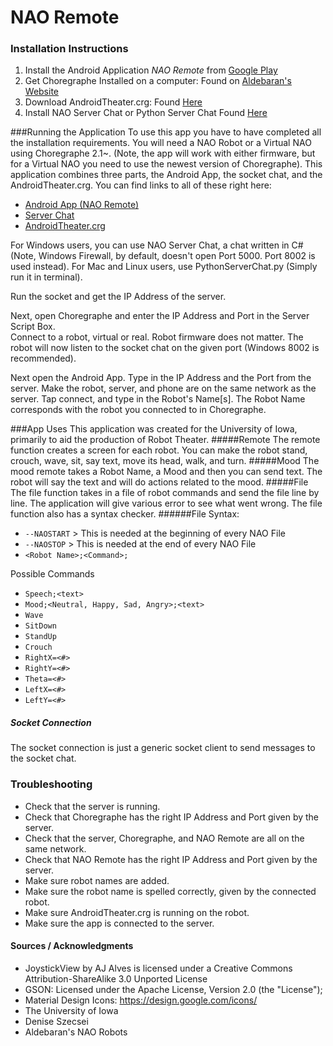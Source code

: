 # NAO Remote

### Installation Instructions
  1.  Install the Android Application *NAO Remote* from [Google Play](https://play.google.com/store/apps/details?id=com.ryanwedoff.senor.naoservercontroller&hl=en) 
  2.  Get Choregraphe Installed on a computer:  Found on [Aldebaran's Website](https://www.aldebaran.com/en)
  3.  Download  AndroidTheater.crg:  Found [Here](https://github.com/szecsei/NAOAndroidTheater)
  4.  Install NAO Server Chat or Python Server Chat Found [Here](https://github.com/rwedoff/NAOServerChat/releases) 

###Running the Application
  To use this app you have to have completed all the installation requirements.  You will need a NAO Robot or a Virtual NAO using Choregraphe 2.1~.  (Note, the app will work
  with either firmware, but for a Virtual NAO you need to use the newest version of Choregraphe).
  This application combines three parts, the Android App, the socket chat, and the AndroidTheater.crg.  You can find links to all of these right here:
        
  +  [Android App (NAO Remote)](https://play.google.com/store/apps/details?id=com.ryanwedoff.senor.naoservercontroller&hl=en)
  +  [Server Chat](https://github.com/rwedoff/NAOServerChat/releases)
  +  [AndroidTheater.crg](https://github.com/szecsei/NAOAndroidTheater)
  
    
  For Windows users, you can use NAO Server Chat, a chat written in C# (Note, Windows Firewall, by default, doesn't open Port 5000.  Port 8002 is used instead). For Mac and Linux users, use PythonServerChat.py (Simply run it in terminal).

  Run the socket and get the IP Address of the server.
  

  Next, open Choregraphe and enter the IP Address and Port in the Server Script Box.  
  Connect to a robot, virtual or real.  Robot firmware does not matter.
  The robot will now listen to the socket chat on the given port (Windows 8002 is recommended).
  
  Next open the Android App.  Type in the IP Address and the Port from the server.  Make the robot, server, and phone are on the same network as the server.
  Tap connect, and type in the Robot's Name[s]. 
  The Robot Name corresponds with the robot you connected to in Choregraphe.
  
###App Uses
This application was created for the University of Iowa, primarily to aid the production of Robot Theater.
#####Remote
  The remote function creates a screen for each robot.  You can make the robot stand, crouch, wave, sit, say text, move its head, walk, and turn.
#####Mood
  The mood remote takes a Robot Name, a Mood and then you can send text.  The robot will say the text and will do actions related to the mood.
#####File
  The file function takes in a file of robot commands and send the file line by line.  The application will give various error to see what went wrong.
  The file function also has a syntax checker.
######File Syntax:
  * `--NAOSTART`  > This is needed at the beginning of every NAO File
  * `--NAOSTOP`   > This is needed at the end of every NAO File
  * `<Robot Name>;<Command>;`
  
  Possible Commands
  * `Speech;<text>`
  * `Mood;<Neutral, Happy, Sad, Angry>;<text>`
  * `Wave`
  * `SitDown`
  * `StandUp`
  * `Crouch`
  * `RightX=<#>`
  * `RightY=<#>`
  * `Theta=<#>`
  * `LeftX=<#>`
  * `LeftY=<#>`
  
##### Socket Connection
  The socket connection is just a generic socket client to send messages to the socket chat.
  

### Troubleshooting 
+ Check that the server is running.
+ Check that Choregraphe has the right IP Address and Port given by the server.
+ Check that the server, Choregraphe, and NAO Remote are all on the same network.
+ Check that NAO Remote has the right IP Address and Port given by the server.
+ Make sure robot names are added.
+ Make sure the robot name is spelled correctly, given by the connected robot.
+ Make sure AndroidTheater.crg is running on the robot.
+ Make sure the app is connected to the server.

 
#### Sources / Acknowledgments
+ JoystickView by AJ Alves is licensed under a Creative Commons Attribution-ShareAlike 3.0 Unported License
+ GSON: Licensed under the Apache License, Version 2.0 (the "License");
+ Material Design Icons: https://design.google.com/icons/
+ The University of Iowa
+ Denise Szecsei
+ Aldebaran's NAO Robots

